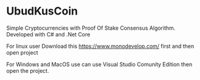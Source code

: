 # UbudKusCoin
Simple Cryptocurrencies with Proof Of Stake Consensus Algorithm.
Developed with C# and .Net Core

For linux user
Download this https://www.monodevelop.com/  first and then open project

For Windows and MacOS use can use Visual Studio Comunity Edition then open the project.



